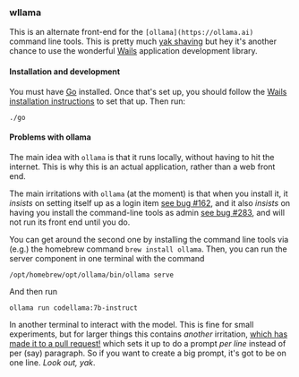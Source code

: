 ### wllama

This is an alternate front-end for the `[ollama](https://ollama.ai)` command line tools.
This is pretty much [yak shaving](https://en.wiktionary.org/wiki/yak_shaving)
but hey it's another chance to use the wonderful [Wails](https://wails.io)
application development library.

#### Installation and development

You must have [Go](https://go.dev) installed. Once that's set up, you should follow
the [Wails installation instructions](https://wails.io/docs/gettingstarted/installation)
to set that up. Then run:

    ./go

#### Problems with ollama

The main idea with `ollama` is that it runs locally, without having to hit the
internet. This is why this is an actual application, rather than a web front end.

The main irritations with `ollama` (at the moment) is that when you install it,
it *insists* on setting itself up as a login item
[see bug #162](https://github.com/jmorganca/ollama/issues/162),
and it also *insists* on having you install the command-line tools as admin
[see bug #283](https://github.com/jmorganca/ollama/issues/283), and will not run
its front end until you do.

You can get around the second one by installing the command line tools via (e.g.)
the homebrew command `brew install ollama`. Then, you can run the server component
in one terminal with the command

    /opt/homebrew/opt/ollama/bin/ollama serve

And then run

    ollama run codellama:7b-instruct

In another terminal to interact with the model. This is fine for small experiments,
but for larger things this contains *another* irritation,
[which has made it to a pull request!](https://github.com/jmorganca/ollama/pull/416)
which sets it up to do a prompt *per line* instead of per (say) paragraph. So if you
want to create a big prompt, it's got to be on one line. *Look out, yak*.
